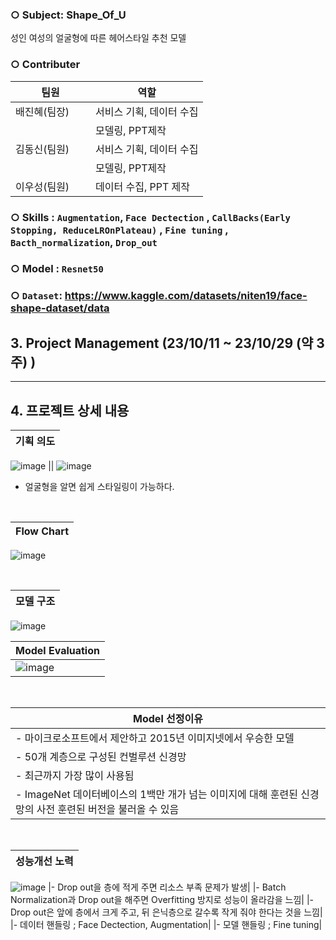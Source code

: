 ### ○ Subject: Shape_Of_U
 성인 여성의 얼굴형에 따른  헤어스타일 추천 모델

### ○ Contributer
팀원|역할|
------------|-----------------------
배진혜(팀장) | 서비스 기획, 데이터 수집 
　　　　　　　| 모델링, PPT제작   
김동신(팀원) | 서비스 기획, 데이터 수집         
　　　　　　　|  모델링, PPT제작              
이우성(팀원) | 데이터 수집, PPT 제작

### ○ Skills : `Augmentation`, `Face Dectection` , `CallBacks(Early Stopping, ReduceLROnPlateau)` , `Fine tuning` , `Bacth_normalization`, `Drop_out` 

### ○ Model : `Resnet50`

### ○ `Dataset`: https://www.kaggle.com/datasets/niten19/face-shape-dataset/data

## 3. Project Management (23/10/11 ~ 23/10/29 (약 3주) )

***

## 4. 프로젝트 상세 내용

|<div align='center'>기획 의도</div>|
|---|
![image](https://github.com/KimDong-gue/Shape_Of_U_/assets/116249934/9104118b-9775-4397-92f3-d14ee8adb5b4)
||
![image](https://github.com/KimDong-gue/Shape_Of_U/assets/116249934/255d7615-170c-4cc6-8a99-41d09048f828)

- 얼굴형을 알면 쉽게 스타일링이 가능하다.

<br>

|<div align='center'>Flow Chart</div>|
|---|
![image](https://github.com/KimDong-gue/Shape_Of_U_/assets/116249934/761a018f-78bf-44c0-bfce-188910124ada)

<br>

|<div align='center'>모델 구조</div>|
|---|
![image](https://github.com/KimDong-gue/Shape_Of_U/assets/116249934/df1772bf-0aa5-43b0-83d8-b3baddbfe251)


|<div align='center'>Model Evaluation</div>|
|---|
|![image](https://github.com/KimDong-gue/Shape_Of_U_/assets/116249934/94d9b34e-c4b1-43ee-a850-3d48aa224196)|

<br>

|<div align='center'>Model 선정이유</div>|
|---|
|- 마이크로소프트에서 제안하고 2015년 이미지넷에서 우승한 모델|
|- 50개 계층으로 구성된 컨벌루션 신경망|
|- 최근까지 가장 많이 사용됨|
|- ImageNet 데이터베이스의 1백만 개가 넘는 이미지에 대해 훈련된 신경망의 사전 훈련된 버전을 불러올 수 있음|

<br>

 |<div align='center'>성능개선 노력</div>|
 |---|
![image](https://github.com/KimDong-gue/Shape_Of_U/assets/116249934/78aee2fd-aa14-4f2d-8606-519315e52161)
|- Drop out을 층에 적게 주면 리소스 부족 문제가 발생|
|- Batch Normalization과 Drop out을 해주면 Overfitting 방지로 성능이 올라감을 느낌|
|- Drop out은 앞에 층에서 크게 주고, 뒤 은닉층으로 갈수록 작게 줘야 한다는 것을 느낌|
|- 데이터 핸들링 ; Face Dectection, Augmentation|
|- 모델 핸들링 ; Fine tuning|

 <br>
